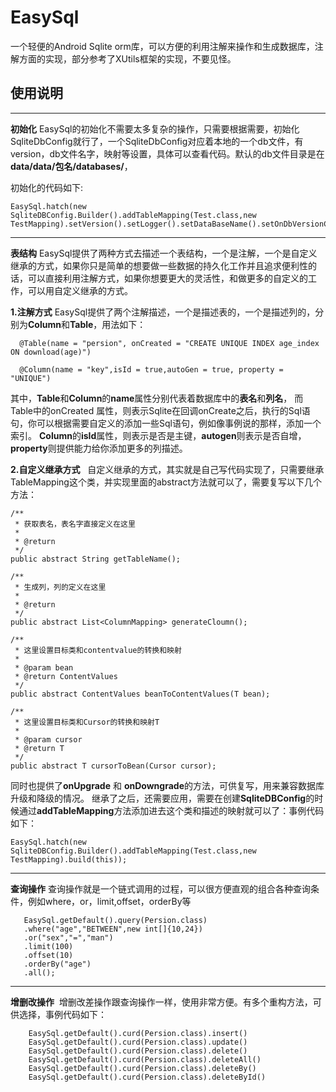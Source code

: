 # **EasySql**
一个轻便的Android Sqlite orm库，可以方便的利用注解来操作和生成数据库，注解方面的实现，部分参考了XUtils框架的实现，不要见怪。

**使用说明**
--------


----------


**初始化**
EasySql的初始化不需要太多复杂的操作，只需要根据需要，初始化SqliteDbConfig就行了，一个SqliteDbConfig对应着本地的一个db文件，有version，db文件名字，映射等设置，具体可以查看代码。默认的db文件目录是在
**data/data/包名/databases/**，

初始化的代码如下:

    EasySql.hatch(new SqliteDBConfig.Builder().addTableMapping(Test.class,new TestMapping).setVersion().setLogger().setDataBaseName().setOnDbVersionChangeListener().build(this));


----------


**表结构**
    EasySql提供了两种方式去描述一个表结构，一个是注解，一个是自定义继承的方式，如果你只是简单的想要做一些数据的持久化工作并且追求便利性的话，可以直接利用注解方式，如果你想要更大的灵活性，和做更多的自定义的工作，可以用自定义继承的方式。
    
**1.注解方式**
     EasySql提供了两个注解描述，一个是描述表的，一个是描述列的，分别为**Column**和**Table**，用法如下：
   

      @Table(name = "persion", onCreated = "CREATE UNIQUE INDEX age_index ON download(age)")
      
      @Column(name = "key",isId = true,autoGen = true, property = "UNIQUE")
其中，**Table**和**Column**的**name**属性分别代表着数据库中的**表名**和**列名**，
而Table中的onCreated 属性，则表示Sqlite在回调onCreate之后，执行的Sql语句，你可以根据需要自定义的添加一些Sql语句，例如像事例说的那样，添加一个索引。
**Column**的**isId**属性，则表示是否是主键，**autogen**则表示是否自增，**property**则提供能力给你添加更多的列描述。

**2.自定义继承方式**
   自定义继承的方式，其实就是自己写代码实现了，只需要继承TableMapping这个类，并实现里面的abstract方法就可以了，需要复写以下几个方法：

    /**
     * 获取表名，表名字直接定义在这里
     *
     * @return
     */
    public abstract String getTableName();
    
    /**
     * 生成列，列的定义在这里
     *
     * @return
     */
    public abstract List<ColumnMapping> generateCloumn();
    
    /**
     * 这里设置目标类和contentvalue的转换和映射
     *
     * @param bean
     * @return ContentValues
     */
    public abstract ContentValues beanToContentValues(T bean);
    
    /**
     * 这里设置目标类和Cursor的转换和映射T
     *
     * @param cursor
     * @return T
     */
    public abstract T cursorToBean(Cursor cursor);

同时也提供了**onUpgrade** 和 **onDowngrade**的方法，可供复写，用来兼容数据库升级和降级的情况。
继承了之后，还需要应用，需要在创建**SqliteDBConfig**的时候通过**addTableMapping**方法添加进去这个类和描述的映射就可以了：事例代码如下：

    EasySql.hatch(new SqliteDBConfig.Builder().addTableMapping(Test.class,new TestMapping).build(this));
   


----------

**查询操作**
查询操作就是一个链式调用的过程，可以很方便直观的组合各种查询条件，例如where，or，limit,offset，orderBy等

       EasySql.getDefault().query(Persion.class)
       .where("age","BETWEEN",new int[]{10,24})
       .or("sex","=","man")
       .limit(100)
       .offset(10)
       .orderBy("age")
       .all();
    


----------
**增删改操作**
  增删改差操作跟查询操作一样，使用非常方便。有多个重构方法，可供选择，事例代码如下：
   

        EasySql.getDefault().curd(Persion.class).insert()
        EasySql.getDefault().curd(Persion.class).update()
        EasySql.getDefault().curd(Persion.class).delete()
        EasySql.getDefault().curd(Persion.class).deleteAll()
        EasySql.getDefault().curd(Persion.class).deleteBy()
        EasySql.getDefault().curd(Persion.class).deleteById()
